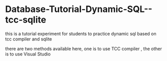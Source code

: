 # Database-Tutorial-Dynamic-SQL--tcc-sqlite
this is a tutorial experiment for students to practice dynamic sql based on tcc compiler and sqlite

there are two methods available here, one is to use TCC compiler , the other is to use Visual Studio
